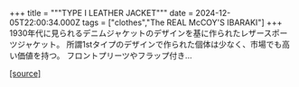 +++
title = """TYPE I LEATHER JACKET"""
date = 2024-12-05T22:00:34.000Z
tags = ["clothes","The REAL McCOY'S IBARAKI"]
+++
1930年代に見られるデニムジャケットのデザインを基に作られたレザースポーツジャケット。 所謂1stタイプのデザインで作られた個体は少なく、市場でも高い価値を持つ。 フロントプリーツやフラップ付き...

[[source]](https://the-realmccoys.ocnk.net/product/1454)

